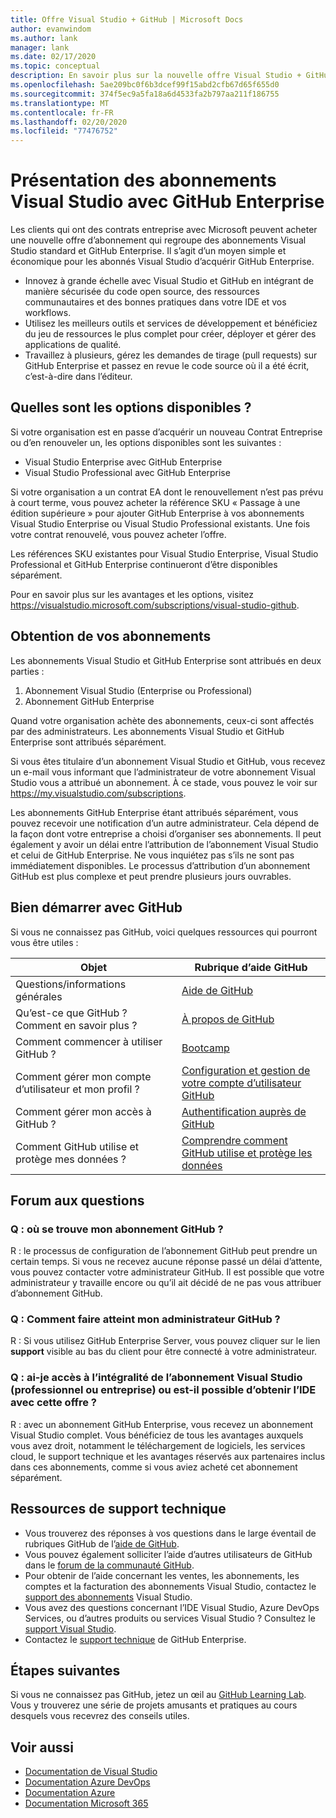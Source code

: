 ```yaml
---
title: Offre Visual Studio + GitHub | Microsoft Docs
author: evanwindom
ms.author: lank
manager: lank
ms.date: 02/17/2020
ms.topic: conceptual
description: En savoir plus sur la nouvelle offre Visual Studio + GitHub
ms.openlocfilehash: 5ae209bc0f6b3dcef99f15abd2cfb67d65f655d0
ms.sourcegitcommit: 374f5ec9a5fa18a6d4533fa2b797aa211f186755
ms.translationtype: MT
ms.contentlocale: fr-FR
ms.lasthandoff: 02/20/2020
ms.locfileid: "77476752"
---
```

# <a name="introducing-visual-studio-subscriptions-with-github-enterprise"></a>Présentation des abonnements Visual Studio avec GitHub Enterprise  

Les clients qui ont des contrats entreprise avec Microsoft peuvent acheter une nouvelle offre d’abonnement qui regroupe des abonnements Visual Studio standard et GitHub Enterprise. Il s’agit d’un moyen simple et économique pour les abonnés Visual Studio d’acquérir GitHub Enterprise. 

- Innovez à grande échelle avec Visual Studio et GitHub en intégrant de manière sécurisée du code open source, des ressources communautaires et des bonnes pratiques dans votre IDE et vos workflows.
- Utilisez les meilleurs outils et services de développement et bénéficiez du jeu de ressources le plus complet pour créer, déployer et gérer des applications de qualité. 
- Travaillez à plusieurs, gérez les demandes de tirage (pull requests) sur GitHub Enterprise et passez en revue le code source où il a été écrit, c’est-à-dire dans l’éditeur. 

## <a name="whats-available"></a>Quelles sont les options disponibles ? 

Si votre organisation est en passe d’acquérir un nouveau Contrat Entreprise ou d’en renouveler un, les options disponibles sont les suivantes :

- Visual Studio Enterprise avec GitHub Enterprise
- Visual Studio Professional avec GitHub Enterprise

Si votre organisation a un contrat EA dont le renouvellement n’est pas prévu à court terme, vous pouvez acheter la référence SKU « Passage à une édition supérieure » pour ajouter GitHub Enterprise à vos abonnements Visual Studio Enterprise ou Visual Studio Professional existants. Une fois votre contrat renouvelé, vous pouvez acheter l’offre.

Les références SKU existantes pour Visual Studio Enterprise, Visual Studio Professional et GitHub Enterprise continueront d’être disponibles séparément. 

Pour en savoir plus sur les avantages et les options, visitez https://visualstudio.microsoft.com/subscriptions/visual-studio-github. 

## <a name="getting-your-subscriptions"></a>Obtention de vos abonnements

Les abonnements Visual Studio et GitHub Enterprise sont attribués en deux parties :
1. Abonnement Visual Studio (Enterprise ou Professional)
2. Abonnement GitHub Enterprise

Quand votre organisation achète des abonnements, ceux-ci sont affectés par des administrateurs. Les abonnements Visual Studio et GitHub Enterprise sont attribués séparément.  

Si vous êtes titulaire d’un abonnement Visual Studio et GitHub, vous recevez un e-mail vous informant que l’administrateur de votre abonnement Visual Studio vous a attribué un abonnement.  À ce stade, vous pouvez le voir sur https://my.visualstudio.com/subscriptions.  

Les abonnements GitHub Enterprise étant attribués séparément, vous pouvez recevoir une notification d’un autre administrateur. Cela dépend de la façon dont votre entreprise a choisi d’organiser ses abonnements.  Il peut également y avoir un délai entre l’attribution de l’abonnement Visual Studio et celui de GitHub Enterprise. Ne vous inquiétez pas s’ils ne sont pas immédiatement disponibles.  Le processus d’attribution d’un abonnement GitHub est plus complexe et peut prendre plusieurs jours ouvrables.  

## <a name="getting-started-with-github"></a>Bien démarrer avec GitHub

Si vous ne connaissez pas GitHub, voici quelques ressources qui pourront vous être utiles :

| Objet                                  | Rubrique d’aide GitHub                                     |
|------------------------------------------|-------------------------------------------------------|
| Questions/informations générales          | [Aide de GitHub](https://help.github.com/en)             |
| Qu’est-ce que GitHub ?  Comment en savoir plus ?  | [À propos de GitHub](https://help.github.com/en/categories/about-github)                                       |
| Comment commencer à utiliser GitHub ?     | [Bootcamp](https://help.github.com/en/categories/bootcamp)                                              |
| Comment gérer mon compte d’utilisateur et mon profil ?       | [Configuration et gestion de votre compte d’utilisateur GitHub](https://help.github.com/en/categories/setting-up-and-managing-your-github-user-account)    |
| Comment gérer mon accès à GitHub ?   | [Authentification auprès de GitHub](https://help.github.com/en/categories/authenticating-to-github)                           |
| Comment GitHub utilise et protège mes données ? | [Comprendre comment GitHub utilise et protège les données](https://help.github.com/en/categories/understanding-how-github-uses-and-protects-your-data)|

## <a name="frequently-asked-questions"></a>Forum aux questions

### <a name="q--where-is-my-github-subscription"></a>Q : où se trouve mon abonnement GitHub ?
R : le processus de configuration de l’abonnement GitHub peut prendre un certain temps.  Si vous ne recevez aucune réponse passé un délai d’attente, vous pouvez contacter votre administrateur GitHub.  Il est possible que votre administrateur y travaille encore ou qu’il ait décidé de ne pas vous attribuer d’abonnement GitHub. 

### <a name="q--how-do-i-reach-my-github-administrator"></a>Q : Comment faire atteint mon administrateur GitHub ?
R : Si vous utilisez GitHub Enterprise Server, vous pouvez cliquer sur le lien **support** visible au bas du client pour être connecté à votre administrateur.

### <a name="q-do-i-get-the-full-visual-studio-subscription-professional-or-enterprise-or-do-i-just-get-the-ide-with-this-offering"></a>Q : ai-je accès à l’intégralité de l’abonnement Visual Studio (professionnel ou entreprise) ou est-il possible d’obtenir l’IDE avec cette offre ?
R : avec un abonnement GitHub Enterprise, vous recevez un abonnement Visual Studio complet.  Vous bénéficiez de tous les avantages auxquels vous avez droit, notamment le téléchargement de logiciels, les services cloud, le support technique et les avantages réservés aux partenaires inclus dans ces abonnements, comme si vous aviez acheté cet abonnement séparément.

## <a name="support-resources"></a>Ressources de support technique
- Vous trouverez des réponses à vos questions dans le large éventail de rubriques GitHub de l’[aide de GitHub](https://help.github.com/en).
- Vous pouvez également solliciter l’aide d’autres utilisateurs de GitHub dans le [forum de la communauté GitHub](https://github.community/).
- Pour obtenir de l’aide concernant les ventes, les abonnements, les comptes et la facturation des abonnements Visual Studio, contactez le [support des abonnements](https://visualstudio.microsoft.com/subscriptions/support/) Visual Studio.
- Vous avez des questions concernant l’IDE Visual Studio, Azure DevOps Services, ou d’autres produits ou services Visual Studio ?  Consultez le [support Visual Studio](https://visualstudio.microsoft.com/support/).
- Contactez le [support technique](https://support.microsoft.com/en-us/supportforbusiness/productselection?sapId=b77fe80f-5417-80bd-4b2a-275cf0018c24) de GitHub Enterprise.   

## <a name="next-steps"></a>Étapes suivantes
Si vous ne connaissez pas GitHub, jetez un œil au [GitHub Learning Lab](https://lab.github.com/). Vous y trouverez une série de projets amusants et pratiques au cours desquels vous recevrez des conseils utiles.

## <a name="see-also"></a>Voir aussi
- [Documentation de Visual Studio](https://docs.microsoft.com/visualstudio/)
- [Documentation Azure DevOps](https://docs.microsoft.com/azure/devops/)
- [Documentation Azure](https://docs.microsoft.com/azure/)
- [Documentation Microsoft 365](https://docs.microsoft.com/microsoft-365/)

